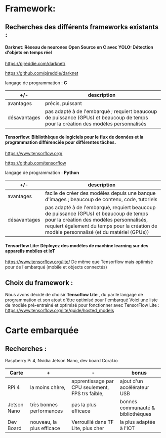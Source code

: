 # Framework:
## Recherches des différents frameworks existants :
#### Darknet: Réseau de neurones Open Source en C avec YOLO: Détection d'objets en temps réel
https://pjreddie.com/darknet/

https://github.com/pjreddie/darknet

langage de programmation : **C**

| +/- | description |
| ------------ | ------------ |
| avantages | précis, puissant |
| désavantages | pas adapté à de l'embarqué ; requiert beaucoup de puissance (GPUs) et beaucoup de temps pour la création des modèles personnalisés |
  

#### Tensorflow: Bibliothèque de logiciels pour le flux de données et la programmation différenciée pour différentes tâches.
https://www.tensorflow.org/

https://github.com/tensorflow

langage de programmation : **Python**

| +/- | description |
| ------------ | ------------ |
| avantages | facile de créer des modèles depuis une banque d'images ; beaucoup de contenu, code, tutoriels|
| désavantages | pas adapté à de l'embarqué, requiert beaucoup de puissance (GPUs) et beaucoup de temps pour la création des modèles personnalisés, requiert également du temps pour la création de modèle personnalisé (et du matériel (GPUs)) |

#### Tensorflow Lite: Déployez des modèles de machine learning sur des appareils mobiles et IoT
https://www.tensorflow.org/lite/
De même que Tensorflow mais optimisé pour de l'embarqué (mobile et objects connectés)

## Choix du framework :
Nous avons décidé de choisir **Tensoflow Lite** , du par le langage de programmation et son atout d'être optimisé pour l'embarqué
Voici une liste de modèle pré-entrainé et optimisé pour fonctionner avec TensorFlow Lite : https://www.tensorflow.org/lite/guide/hosted_models


# Carte embarquée
## Recherches :
Raspberry Pi 4, Nvidia Jetson Nano, dev board Coral.io

| Carte | + | - | bonus |
| ------------ | ------------ | ------------ | ------------ |
| RPi 4 | la moins chère,  | apprentissage par CPU seulement, FPS trs faible,  | ajout d'un accélérateur USB |
| Jetson Nano | très bonnes performances | pas la plus efficace | bonnes communauté & bibliothèques |
| Dev Board | nouveau, la plus efficace | Verrouillé dans TF Lite, plus cher | la plus adaptée à l'IOT |
